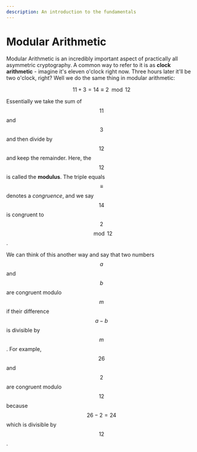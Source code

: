 ```yaml
---
description: An introduction to the fundamentals
---
```


# Modular Arithmetic

Modular Arithmetic is an incredibly important aspect of practically all asymmetric cryptography. A common way to refer to it is as **clock arithmetic** - imagine it's eleven o'clock right now. Three hours later it'll be two o'clock, right? Well we do the same thing in modular arithmetic:

$$
11 + 3 = 14 \equiv 2 \mod 12
$$

​Essentially we take the sum of $$11$$ and $$3$$ and then divide by $$12$$ and keep the remainder. Here, the $$12$$ is called the **modulus**. The triple equals $$\equiv$$ denotes a _congruence_, and we say $$14$$ is congruent to $$2$$ $$\mod 12$$.

We can think of this another way and say that two numbers $$a$$ and $$b$$ are congruent modulo $$m$$ if their difference $$a-b$$ is divisible by $$m$$. For example, $$26$$ and $$2$$ are congruent modulo $$12$$ because  $$26-2=24$$ which is divisible by $$12$$.
